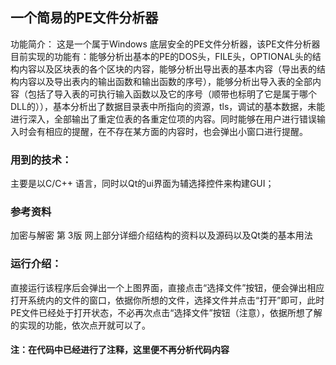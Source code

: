 
## 一个简易的PE文件分析器

功能简介：
这是一个属于Windows 底层安全的PE文件分析器，该PE文件分析器目前实现的功能有：能够分析出基本的PE的DOS头，FILE头，OPTIONAL头的结构内容以及区块表的各个区块的内容，能够分析出导出表的基本内容（导出表的结构内容以及导出表内的输出函数和输出函数的序号），能够分析出导入表的全部内容（包括了导入表的可执行输入函数以及它的序号（顺带也标明了它是属于哪个DLL的）），基本分析出了数据目录表中所指向的资源，tls，调试的基本数据，未能进行深入，全部输出了重定位表的各重定位项的内容。同时能够在用户进行错误输入时会有相应的提醒，在不存在某方面的内容时，也会弹出小窗口进行提醒。
### 用到的技术：
主要是以C/C++ 语言，同时以Qt的ui界面为辅选择控件来构建GUI；

### 参考资料
加密与解密 第 3版  网上部分详细介绍结构的资料以及源码以及Qt类的基本用法


### 运行介绍：
直接运行该程序后会弹出一个上图界面，直接点击“选择文件”按钮，便会弹出相应打开系统内的文件的窗口，依据你所想的文件，选择文件并点击“打开”即可，此时PE文件已经处于打开状态，不必再次点击“选择文件”按钮（注意），依据所想了解的实现的功能，依次点开就可以了。
#### 注：在代码中已经进行了注释，这里便不再分析代码内容
